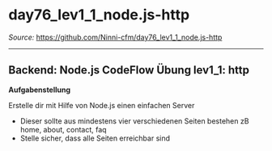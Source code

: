 # day76_lev1_1_node.js-http

_Source:_ https://github.com/Ninni-cfm/day76_lev1_1_node.js-http

---

## Backend: Node.js CodeFlow Übung lev1_1: http

**Aufgabenstellung**

Erstelle dir mit Hilfe von Node.js einen einfachen Server

-   Dieser sollte aus mindestens vier verschiedenen Seiten bestehen zB home, about, contact, faq
-   Stelle sicher, dass alle Seiten erreichbar sind
